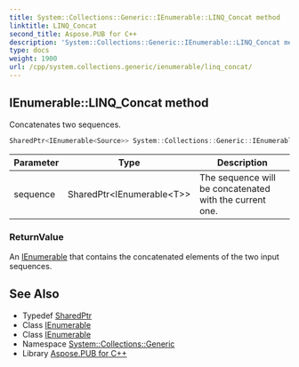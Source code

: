 ```yaml
---
title: System::Collections::Generic::IEnumerable::LINQ_Concat method
linktitle: LINQ_Concat
second_title: Aspose.PUB for C++
description: 'System::Collections::Generic::IEnumerable::LINQ_Concat method. Concatenates two sequences in C++.'
type: docs
weight: 1900
url: /cpp/system.collections.generic/ienumerable/linq_concat/
---
```

## IEnumerable::LINQ_Concat method


Concatenates two sequences.

```cpp
SharedPtr<IEnumerable<Source>> System::Collections::Generic::IEnumerable<Source>::LINQ_Concat(SharedPtr<IEnumerable<T>> sequence)
```


| Parameter | Type | Description |
| --- | --- | --- |
| sequence | SharedPtr\<IEnumerable\<T\>\> | The sequence will be concatenated with the current one. |

### ReturnValue

An [IEnumerable](../) that contains the concatenated elements of the two input sequences.

## See Also

* Typedef [SharedPtr](../../../system/sharedptr/)
* Class [IEnumerable](../)
* Class [IEnumerable](../)
* Namespace [System::Collections::Generic](../../)
* Library [Aspose.PUB for C++](../../../)
